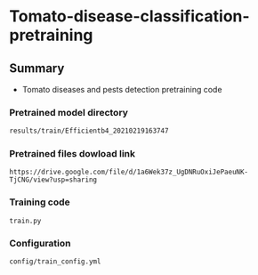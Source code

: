 # Tomato-disease-classification-pretraining

## Summary

* Tomato diseases and pests detection pretraining code

### Pretrained model directory
```sh
results/train/Efficientb4_20210219163747
```

### Pretrained files dowload link
```
https://drive.google.com/file/d/1a6Wek37z_UgDNRuOxiJePaeuNK-TjCNG/view?usp=sharing
```

### Training code
```
train.py
```

### Configuration
```
config/train_config.yml
```
